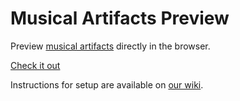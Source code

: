 # Musical Artifacts Preview
Preview [musical artifacts](https://musical-artifacts.com) directly in the browser.

[Check it out](https://preview.musical-artifacts.com)

Instructions for setup are available on [our wiki](https://github.com/gutobenn/musical-artifacts-preview/wiki).
